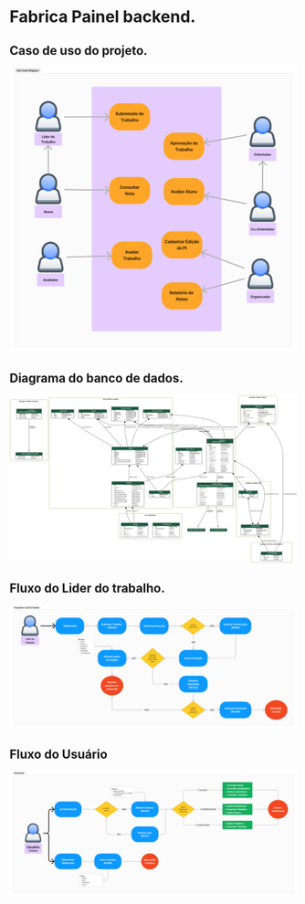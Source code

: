 # Fabrica Painel backend.

## Caso de uso do projeto.

![alt text](images/fabricaPainel.png)

## Diagrama do banco de dados.

![alt text](images/diagram.png)

## Fluxo do Lider do trabalho.

![alt text](images/fabricaPainel%20(1).png)

## Fluxo do Usuário

![alt text](images/fabricaPainel%20(2).png)




